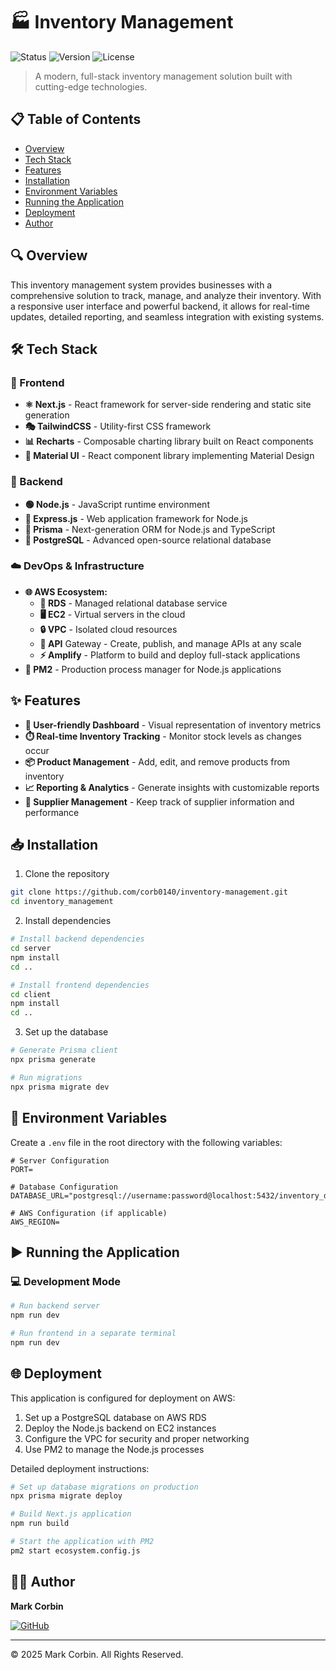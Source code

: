 # 🏭 Inventory Management

![Status](https://img.shields.io/badge/status-active-success.svg)
![Version](https://img.shields.io/badge/version-1.0.0-blue.svg)
![License](https://img.shields.io/badge/license-MIT-green.svg)

> A modern, full-stack inventory management solution built with cutting-edge technologies.

## 📋 Table of Contents

- [Overview](#overview)
- [Tech Stack](#tech-stack)
- [Features](#features)
- [Installation](#installation)
- [Environment Variables](#environment-variables)
- [Running the Application](#running-the-application)
- [Deployment](#deployment)
- [Author](#author)

## 🔍 Overview

This inventory management system provides businesses with a comprehensive solution to track, manage, and analyze their inventory. With a responsive user interface and powerful backend, it allows for real-time updates, detailed reporting, and seamless integration with existing systems.

## 🛠️ Tech Stack

### 🎨 Frontend

- **⚛️ Next.js** - React framework for server-side rendering and static site generation
- **🎭 TailwindCSS** - Utility-first CSS framework
- **📊 Recharts** - Composable charting library built on React components
- **🧩 Material UI** - React component library implementing Material Design

### 🔧 Backend

- **🟢 Node.js** - JavaScript runtime environment
- **🚂 Express.js** - Web application framework for Node.js
- **🔼 Prisma** - Next-generation ORM for Node.js and TypeScript
- **🐘 PostgreSQL** - Advanced open-source relational database

### ☁️ DevOps & Infrastructure

- **🌐 AWS Ecosystem:**
  - **💾 RDS** - Managed relational database service
  - **🖥️ EC2** - Virtual servers in the cloud
  - **🔒 VPC** - Isolated cloud resources
  - **🔌 API** Gateway - Create, publish, and manage APIs at any scale
  - **⚡ Amplify** - Platform to build and deploy full-stack applications
- **🔄 PM2** - Production process manager for Node.js applications

## ✨ Features

- **📱 User-friendly Dashboard** - Visual representation of inventory metrics
- **⏱️ Real-time Inventory Tracking** - Monitor stock levels as changes occur
- **📦 Product Management** - Add, edit, and remove products from inventory
- **📈 Reporting & Analytics** - Generate insights with customizable reports
- **👥 Supplier Management** - Keep track of supplier information and performance

## 📥 Installation

1. Clone the repository

```bash
git clone https://github.com/corb0140/inventory-management.git
cd inventory_management
```

2. Install dependencies

```bash
# Install backend dependencies
cd server
npm install
cd ..

# Install frontend dependencies
cd client
npm install
cd ..
```

3. Set up the database

```bash
# Generate Prisma client
npx prisma generate

# Run migrations
npx prisma migrate dev
```

## 🔑 Environment Variables

Create a `.env` file in the root directory with the following variables:

```
# Server Configuration
PORT=

# Database Configuration
DATABASE_URL="postgresql://username:password@localhost:5432/inventory_db"

# AWS Configuration (if applicable)
AWS_REGION=
```

## ▶️ Running the Application

### 💻 Development Mode

```bash
# Run backend server
npm run dev

# Run frontend in a separate terminal
npm run dev
```

## 🌐 Deployment

This application is configured for deployment on AWS:

1. Set up a PostgreSQL database on AWS RDS
2. Deploy the Node.js backend on EC2 instances
3. Configure the VPC for security and proper networking
4. Use PM2 to manage the Node.js processes

Detailed deployment instructions:

```bash
# Set up database migrations on production
npx prisma migrate deploy

# Build Next.js application
npm run build

# Start the application with PM2
pm2 start ecosystem.config.js
```

## 👨‍💻 Author

**Mark Corbin**

[![GitHub](https://img.shields.io/badge/GitHub-Profile-blue?style=flat&logo=github)](https://github.com/corb0140)

---

© 2025 Mark Corbin. All Rights Reserved.

